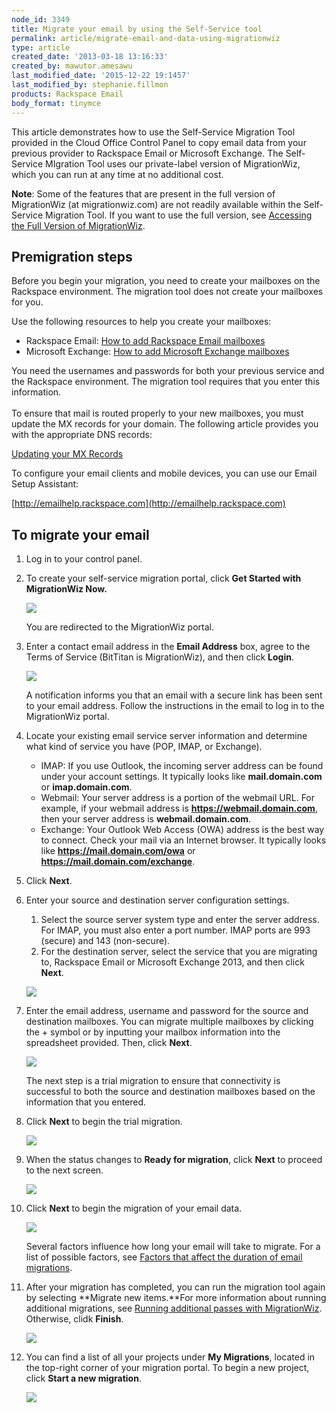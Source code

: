 ```yaml
---
node_id: 3349
title: Migrate your email by using the Self-Service tool
permalink: article/migrate-email-and-data-using-migrationwiz
type: article
created_date: '2013-03-18 13:16:33'
created_by: mawutor.amesawu
last_modified_date: '2015-12-22 19:1457'
last_modified_by: stephanie.fillmon
products: Rackspace Email
body_format: tinymce
---
```


This article demonstrates how to use the Self-Service Migration Tool
provided in the Cloud Office Control Panel to copy email data from your
previous provider to Rackspace Email or Microsoft Exchange. The
Self-Service MIgration Tool uses our private-label version of
MigrationWiz, which you can run at any time at no additional cost.

**Note**: Some of the features that are present in the full version of
MigrationWiz (at migrationwiz.com) are not readily available within the
Self-Service Migration Tool. If you want to use the full version, see
[Accessing the Full Version of
MigrationWiz](http://www.rackspace.com/knowledge_center/article/accessing-the-full-version-of-migrationwiz).

Premigration steps
------------------

Before you begin your migration, you need to create your mailboxes on
the Rackspace environment. The migration tool does not create your
mailboxes for you.

Use the following resources to help you create your mailboxes:

-   Rackspace Email: [How to add Rackspace Email
    mailboxes](http://www.rackspace.com/knowledge_center/article/adding-rackspace-email-mailboxes)
-   Microsoft Exchange: [How to add Microsoft Exchange
    mailboxes](http://www.rackspace.com/knowledge_center/article/adding-microsoft-exchange-mailboxes-0)

You need the usernames and passwords for both your previous service and
the Rackspace environment. The migration tool requires that you enter
this information.\
  \
 To ensure that mail is routed properly to your new mailboxes, you must
update the MX records for your domain.  The following article provides
you with the appropriate DNS records:

[Updating your MX
Records ](http://www.rackspace.com/knowledge_center/article/updating-your-mx-records-rackspace-email)

To configure your email clients and mobile devices, you can use our
Email Setup Assistant: 

[http://emailhelp.rackspace.com](http://emailhelp.rackspace.com)

To migrate your email
---------------------

1.  Log in to your control panel.
2.  To create your self-service migration portal, click **Get Started
    with MigrationWiz Now.**

    ![](/knowledge_center/sites/default/files/field/image/self-service1.png)

    You are redirected to the MigrationWiz portal.

3.  Enter a contact email address in the **Email Address** box, agree to
    the Terms of Service (BitTitan is MigrationWiz), and then click
    **Login**.

    ![](/knowledge_center/sites/default/files/field/image/4-2_0.png)

    A notification informs you that an email with a secure link has been
    sent to your email address. Follow the instructions in the email to
    log in to the MigrationWiz portal.

4.  Locate your existing email service server information and determine
    what kind of service you have (POP, IMAP, or Exchange).
    -   IMAP: If you use Outlook, the incoming server address can be
        found under your account settings. It typically looks like
        **mail.domain.com** or **imap.domain.com**.
    -   Webmail: Your server address is a portion of the webmail URL.
        For example, if your webmail address is
        **https://webmail.domain.com**, then your server address is
        **webmail.domain.com**.
    -   Exchange: Your Outlook Web Access (OWA) address is the best way
        to connect. Check your mail via an Internet browser. It
        typically looks like **https://mail.domain.com/owa** or
        **https://mail.domain.com/exchange**.

5.  Click **Next**.
6.  Enter your source and destination server configuration settings. 

    1.  Select the source server system type and enter the server
        address. For IMAP, you must also enter a port number. IMAP ports
        are 993 (secure) and 143 (non-secure).
    2.  For the destination server, select the service that you are
        migrating to, Rackspace Email or Microsoft Exchange 2013, and
        then click **Next**.

    ![](/knowledge_center/sites/default/files/field/image/8-2_0.png)

7.  Enter the email address, username and password for the source and
    destination mailboxes. You can migrate multiple mailboxes by
    clicking the + symbol or by inputting your mailbox information into
    the spreadsheet provided. Then, click **Next**.

    ![](/knowledge_center/sites/default/files/field/image/9-2_0.png)

    The next step is a trial migration to ensure that connectivity is
    successful to both the source and destination mailboxes based on the
    information that you entered.

8.  Click **Next** to begin the trial migration.

    ![](/knowledge_center/sites/default/files/field/image/10-2_0.png)

9.  When the status changes to **Ready for migration**, click **Next**
    to proceed to the next screen.

    ![](/knowledge_center/sites/default/files/field/image/11-2_0.png)

10. Click **Next** to begin the migration of your email data. 

    ![](/knowledge_center/sites/default/files/field/image/13-2_0.png)

    Several factors influence how long your email will take to migrate.
    For a list of possible factors, see [Factors that affect the
    duration of email
    migrations](https://www.rackspace.com/knowledge_center/article/factors-that-affect-the-duration-of-email-migrations).

11. After your migration has completed, you can run the migration tool
    again by selecting **Migrate new items.**For more information about
    running additional migrations, see [Running additional passes with
    MigrationWiz](https://www.rackspace.com/knowledge_center/article/running-additional-passes-with-migrationwiz).
    Otherwise, clidk **Finish**.

    ![](/knowledge_center/sites/default/files/field/image/14-2_0.png)

12. You can find a list of all your projects under **My Migrations**,
    located in the top-right corner of your migration portal. To begin a
    new project, click **Start a new migration**.

    ![](/knowledge_center/sites/default/files/field/image/15-2_0.png)

 


